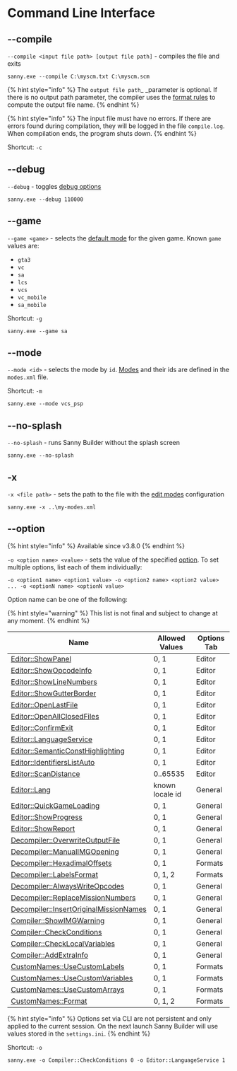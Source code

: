 # Command Line Interface

## --compile

`--compile <input file path> [output file path]` - compiles the file and exits

```
sanny.exe --compile C:\myscm.txt C:\myscm.scm
```

{% hint style="info" %}
The `output file path`_ _parameter is optional. If there is no output path parameter, the compiler uses the [format rules](options/formats.md#file-name-format) to compute the output file name. 
{% endhint %}

{% hint style="info" %}
The input file must have no errors. If there are errors found during compilation, they will be logged in the file `compile.log`. When compilation ends, the program shuts down.
{% endhint %}

Shortcut: `-c`

## --debug

`--debug` - toggles [debug options](console.md#running-with-debug)

```
sanny.exe --debug 110000
```

## --game

`--game <game>` - selects the [default mode](../edit-modes/#type) for the given game. Known `game` values are:

* `gta3`
* `vc`
* `sa`
* `lcs`
* `vcs`
* `vc_mobile`
* `sa_mobile`

Shortcut: `-g`

```
sanny.exe --game sa
```

## --mode

`--mode <id>` - selects the mode by `id`. [Modes](../edit-modes/) and their ids are defined in the `modes.xml` file.

Shortcut: `-m`

```
sanny.exe --mode vcs_psp
```

## --no-splash

`--no-splash` - runs Sanny Builder without the splash screen

```
sanny.exe --no-splash
```

## -x

`-x <file path>` - sets the path to the file with the [edit modes](../edit-modes/) configuration

```
sanny.exe -x ..\my-modes.xml
```

## --option

{% hint style="info" %}
Available since v3.8.0
{% endhint %}

`-o <option name> <value>` - sets the value of the specified [option](options/). To set multiple options, list each of them individually:

`-o <option1 name> <option1 value> -o <option2 name> <option2 value> ... -o <optionN name> <optionN value>` 

Option name can be one of the following:

{% hint style="warning" %}
This list is not final and subject to change at any moment.
{% endhint %}

| Name                                                                                       | Allowed Values  | Options Tab |
| ------------------------------------------------------------------------------------------ | --------------- | ----------- |
| [Editor::ShowPanel](options/editor.md#editor-configuration)                                | 0, 1            | Editor      |
| [Editor::ShowOpcodeInfo](options/editor.md#editor-configuration)                           | 0, 1            | Editor      |
| [Editor::ShowLineNumbers](options/editor.md#editor-configuration)                          | 0, 1            | Editor      |
| [Editor::ShowGutterBorder](options/editor.md#editor-configuration)                         | 0, 1            | Editor      |
| [Editor::OpenLastFile](options/editor.md#editor-configuration)                             | 0, 1            | Editor      |
| [Editor::OpenAllClosedFiles](options/editor.md#editor-configuration)                       | 0, 1            | Editor      |
| [Editor::ConfirmExit](options/editor.md#editor-configuration)                              | 0, 1            | Editor      |
| [Editor::LanguageService](options/editor.md#editor-configuration)                          | 0, 1            | Editor      |
| [Editor::SemanticConstHighlighting](options/editor.md#editor-configuration)                | 0, 1            | Editor      |
| [Editor::IdentifiersListAuto](options/editor.md#code-scan-distance)                        | 0, 1            | Editor      |
| [Editor::ScanDistance](options/editor.md#code-scan-distance)                               | 0..65535        | Editor      |
| [Editor::Lang](options/general.md#interface-language)                                      | known locale id | General     |
| [Editor::QuickGameLoading](options/general.md#quick-game-loading)                          | 0, 1            | General     |
| [Editor::ShowProgress](options/general.md#show-progress)                                   | 0, 1            | General     |
| [Editor::ShowReport](options/general.md#show-report)                                       | 0, 1            | General     |
| [Decompiler::OverwriteOutputFile](options/general.md#always-overwrite-output-file)         | 0, 1            | General     |
| [Decompiler::ManualIMGOpening](options/general.md#manual-img-opening)                      | 0, 1            | General     |
| [Decompiler::HexadimalOffsets](options/formats.md#label-name-format)                       | 0, 1            | Formats     |
| [Decompiler::LabelsFormat](options/formats.md#label-name-format)                           | 0, 1, 2         | Formats     |
| [Decompiler::AlwaysWriteOpcodes](options/general.md#write-opcodes)                         | 0, 1            | General     |
| [Decompiler::ReplaceMissionNumbers](options/general.md#replace-mission-numbers)            | 0, 1            | General     |
| [Decompiler::InsertOriginalMissionNames](options/general.md#insert-original-mission-names) | 0, 1            | General     |
| [Compiler::ShowIMGWarning](options/general.md#show-warning)                                | 0, 1            | General     |
| [Compiler::CheckConditions](options/general.md#check-conditions)                           | 0, 1            | General     |
| [Compiler::CheckLocalVariables](options/general.md#ranges-check)                           | 0, 1            | General     |
| [Compiler::AddExtraInfo](options/general.md#add-extra-info-to-scm)                         | 0, 1            | General     |
| [CustomNames::UseCustomLabels](options/formats.md#custom-names)                            | 0, 1            | Formats     |
| [CustomNames::UseCustomVariables](options/formats.md#custom-names)                         | 0, 1            | Formats     |
| [CustomNames::UseCustomArrays](options/formats.md#custom-names)                            | 0, 1            | Formats     |
| [CustomNames::Format](options/formats.md#case-converting)                                  | 0, 1, 2         | Formats     |

{% hint style="info" %}
Options set via CLI are not persistent and only applied to the current session. On the next launch Sanny Builder will use values stored in the `settings.ini`.
{% endhint %}

Shortcut: `-o`

```
sanny.exe -o Compiler::CheckConditions 0 -o Editor::LanguageService 1
```
